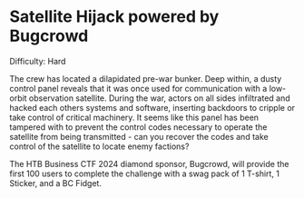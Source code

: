 # Satellite Hijack powered by Bugcrowd

Difficulty: Hard

The crew has located a dilapidated pre-war bunker. Deep within, a dusty control panel reveals that it was once used for communication with a low-orbit observation satellite. During the war, actors on all sides infiltrated and hacked each others systems and software, inserting backdoors to cripple or take control of critical machinery. It seems like this panel has been tampered with to prevent the control codes necessary to operate the satellite from being transmitted - can you recover the codes and take control of the satellite to locate enemy factions?  

The HTB Business CTF 2024 diamond sponsor, Bugcrowd, will provide the first 100 users to complete the challenge with a swag pack of 1 T-shirt, 1 Sticker, and a BC Fidget.